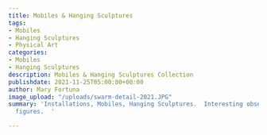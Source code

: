 ```yaml
---
title: Mobiles & Hanging Sculptures
tags:
- Mobiles
- Hanging Sculptures
- Physical Art
categories:
- Mobiles
- Hanging Sculptures
description: Mobiles & Hanging Sculptures Collection
publishdate: 2021-11-25T05:00:00+00:00
author: Mary Fortuna
image_upload: "/uploads/swarm-detail-2021.JPG"
summary: 'Installations, Mobiles, Hanging Sculptures.  Interesting observations and
  figures.  '

---
```

